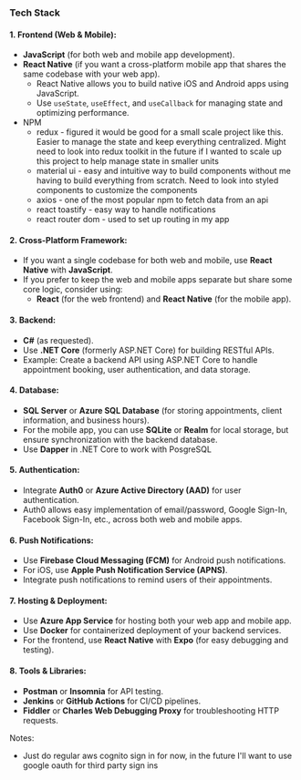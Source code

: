 
### **Tech Stack**

#### 1. **Frontend (Web & Mobile)**:

- **JavaScript** (for both web and mobile app development).
- **React Native** (if you want a cross-platform mobile app that shares the same codebase with your web app).
    - React Native allows you to build native iOS and Android apps using JavaScript.
    - Use `useState`, `useEffect`, and `useCallback` for managing state and optimizing performance.
- NPM
	- redux - figured it would be good for a small scale project like this. Easier to manage the state and keep everything centralized. Might need to look into redux toolkit in the future if I wanted to scale up this project to help manage state in smaller units
	- material ui - easy and intuitive way to build components without me having to build everything from scratch. Need to look into styled components to customize the components
	- axios - one of the most popular npm to fetch data from an api
	- react toastify - easy way to handle notifications
	- react router dom - used to set up routing in my app

#### 2. **Cross-Platform Framework**:

- If you want a single codebase for both web and mobile, use **React Native** with **JavaScript**.
- If you prefer to keep the web and mobile apps separate but share some core logic, consider using:
    - **React** (for the web frontend) and **React Native** (for the mobile app).

#### 3. **Backend**:

- **C#** (as requested).
- Use **.NET Core** (formerly ASP.NET Core) for building RESTful APIs.
- Example: Create a backend API using ASP.NET Core to handle appointment booking, user authentication, and data storage.

#### 4. **Database**:

- **SQL Server** or **Azure SQL Database** (for storing appointments, client information, and business hours).
- For the mobile app, you can use **SQLite** or **Realm** for local storage, but ensure synchronization with the backend database.
- Use **Dapper** in .NET Core to work with PosgreSQL

#### 5. **Authentication**:

- Integrate **Auth0** or **Azure Active Directory (AAD)** for user authentication.
- Auth0 allows easy implementation of email/password, Google Sign-In, Facebook Sign-In, etc., across both web and mobile apps.

#### 6. **Push Notifications**:

- Use **Firebase Cloud Messaging (FCM)** for Android push notifications.
- For iOS, use **Apple Push Notification Service (APNS)**.
- Integrate push notifications to remind users of their appointments.

#### 7. **Hosting & Deployment**:

- Use **Azure App Service** for hosting both your web app and mobile app.
- Use **Docker** for containerized deployment of your backend services.
- For the frontend, use **React Native** with **Expo** (for easy debugging and testing).

#### 8. **Tools & Libraries**:

- **Postman** or **Insomnia** for API testing.
- **Jenkins** or **GitHub Actions** for CI/CD pipelines.
- **Fiddler** or **Charles Web Debugging Proxy** for troubleshooting HTTP requests.


Notes:
- Just do regular aws cognito sign in for now, in the future I'll want to use google oauth for third party sign ins